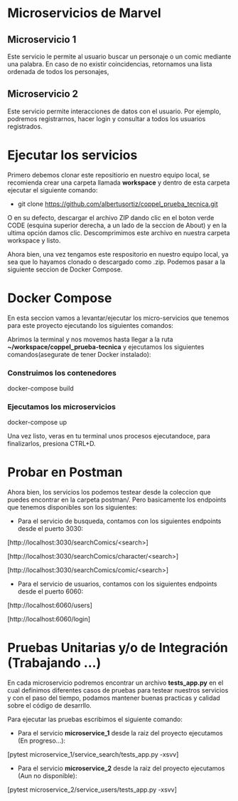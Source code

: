 # Microservicios de Marvel

## Microservicio 1

Este servicio le permite al usuario buscar un personaje o un comic mediante una palabra. En caso de no existir coincidencias, retornamos una lista ordenada de todos los personajes,

## Microservicio 2

Este servicio permite interacciones de datos con el usuario. Por ejemplo, podremos registrarnos, hacer login y consultar a todos los usuarios registrados.

# Ejecutar los servicios

Primero debemos clonar este repositiorio en nuestro equipo local, se recomienda crear una carpeta llamada **workspace** y dentro de esta carpeta ejecutar el siguiente comando:

- git clone https://github.com/albertusortiz/coppel_prueba_tecnica.git

O en su defecto, descargar el archivo ZIP dando clic en el boton verde CODE (esquina superior derecha, a un lado de la seccion de About) y en la ultima opción damos clic. Descomprimimos este archivo en nuestra carpeta workspace y listo.

Ahora bien, una vez tengamos este respositorio en nuestro equipo local, ya sea que lo hayamos clonado o descargado como .zip. Podemos pasar a la siguiente seccion de Docker Compose.

# Docker Compose

En esta seccion vamos a levantar/ejecutar los micro-servicios que tenemos para este proyecto ejecutando los siguientes comandos:

Abrimos la terminal y nos movemos hasta llegar a la ruta **~/workspace/coppel_prueba-tecnica** y ejecutamos los siguientes comandos(asegurate de tener Docker instalado):

### Construimos los contenedores

docker-compose build

### Ejecutamos los microservicios

docker-compose up

Una vez listo, veras en tu terminal unos procesos ejecutandoce, para finalizarlos, presiona CTRL+D.

# Probar en Postman

Ahora bien, los servicios los podemos testear desde la coleccion que puedes encontrar en la carpeta postman/. Pero basicamente los endpoints que tenemos disponibles son los siguientes:

- Para el servicio de busqueda, contamos con los siguientes endpoints desde el puerto 3030:

[http://localhost:3030/searchComics/<search\>]

[http://localhost:3030/searchComics/character/<search\>]

[http://localhost:3030/searchComics/comic/<search\>]

- Para el servicio de usuarios, contamos con los siguientes endpoints desde el puerto 6060:

[http://localhost:6060/users]

[http://localhost:6060/login]

# Pruebas Unitarias y/o de Integración (Trabajando ...)

En cada microservicio podremos encontrar un archivo **tests_app.py** en el cual definimos diferentes casos de pruebas para testear nuestros servicios y con el paso del tiempo, podamos mantener buenas practicas y calidad sobre el código de desarrllo.

Para ejecutar las pruebas escribimos el siguiente comando:

- Para el servicio **microservice_1** desde la raiz del proyecto ejecutamos (En progreso...):

[pytest microservice_1/service_search/tests_app.py -xsvv]

- Para el servicio **microservice_2** desde la raiz del proyecto ejecutamos (Aun no disponible):

[pytest microservice_2/service_users/tests_app.py -xsvv]
